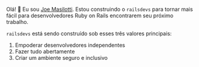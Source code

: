 Olá! 👋 Eu sou [Joe Masilotti](https://masilotti.com). Estou construindo o `railsdevs` para tornar mais fácil para desenvolvedores Ruby on Rails encontrarem seu próximo trabalho.

`railsdevs` está sendo construído sob esses três valores principais:

1. Empoderar desenvolvedores independentes
1. Fazer tudo abertamente
1. Criar um ambiente seguro e inclusivo
